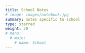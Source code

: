 ```yaml
---
title: School Notes
# image: images/notebook.jpg
summary: notes specific to school
type: starred
weight: 30
# menu:
  # main:
    # name: School
---
```


